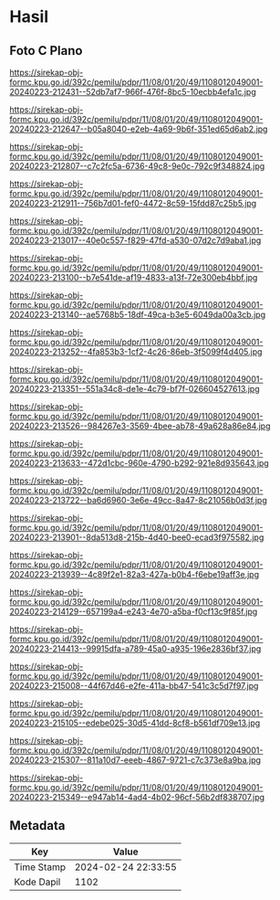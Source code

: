 # Hasil

## Foto C Plano

https://sirekap-obj-formc.kpu.go.id/392c/pemilu/pdpr/11/08/01/20/49/1108012049001-20240223-212431--52db7af7-966f-476f-8bc5-10ecbb4efa1c.jpg

https://sirekap-obj-formc.kpu.go.id/392c/pemilu/pdpr/11/08/01/20/49/1108012049001-20240223-212647--b05a8040-e2eb-4a69-9b6f-351ed65d6ab2.jpg

https://sirekap-obj-formc.kpu.go.id/392c/pemilu/pdpr/11/08/01/20/49/1108012049001-20240223-212807--c7c2fc5a-6736-49c8-9e0c-792c9f348824.jpg

https://sirekap-obj-formc.kpu.go.id/392c/pemilu/pdpr/11/08/01/20/49/1108012049001-20240223-212911--756b7d01-fef0-4472-8c59-15fdd87c25b5.jpg

https://sirekap-obj-formc.kpu.go.id/392c/pemilu/pdpr/11/08/01/20/49/1108012049001-20240223-213017--40e0c557-f829-47fd-a530-07d2c7d9aba1.jpg

https://sirekap-obj-formc.kpu.go.id/392c/pemilu/pdpr/11/08/01/20/49/1108012049001-20240223-213100--b7e541de-af19-4833-a13f-72e300eb4bbf.jpg

https://sirekap-obj-formc.kpu.go.id/392c/pemilu/pdpr/11/08/01/20/49/1108012049001-20240223-213140--ae5768b5-18df-49ca-b3e5-6049da00a3cb.jpg

https://sirekap-obj-formc.kpu.go.id/392c/pemilu/pdpr/11/08/01/20/49/1108012049001-20240223-213252--4fa853b3-1cf2-4c26-86eb-3f5099f4d405.jpg

https://sirekap-obj-formc.kpu.go.id/392c/pemilu/pdpr/11/08/01/20/49/1108012049001-20240223-213351--551a34c8-de1e-4c79-bf7f-026604527613.jpg

https://sirekap-obj-formc.kpu.go.id/392c/pemilu/pdpr/11/08/01/20/49/1108012049001-20240223-213526--984267e3-3569-4bee-ab78-49a628a86e84.jpg

https://sirekap-obj-formc.kpu.go.id/392c/pemilu/pdpr/11/08/01/20/49/1108012049001-20240223-213633--472d1cbc-960e-4790-b292-921e8d935643.jpg

https://sirekap-obj-formc.kpu.go.id/392c/pemilu/pdpr/11/08/01/20/49/1108012049001-20240223-213722--ba6d6960-3e6e-49cc-8a47-8c21056b0d3f.jpg

https://sirekap-obj-formc.kpu.go.id/392c/pemilu/pdpr/11/08/01/20/49/1108012049001-20240223-213901--8da513d8-215b-4d40-bee0-ecad3f975582.jpg

https://sirekap-obj-formc.kpu.go.id/392c/pemilu/pdpr/11/08/01/20/49/1108012049001-20240223-213939--4c89f2e1-82a3-427a-b0b4-f6ebe19aff3e.jpg

https://sirekap-obj-formc.kpu.go.id/392c/pemilu/pdpr/11/08/01/20/49/1108012049001-20240223-214129--657199a4-e243-4e70-a5ba-f0cf13c9f85f.jpg

https://sirekap-obj-formc.kpu.go.id/392c/pemilu/pdpr/11/08/01/20/49/1108012049001-20240223-214413--99915dfa-a789-45a0-a935-196e2836bf37.jpg

https://sirekap-obj-formc.kpu.go.id/392c/pemilu/pdpr/11/08/01/20/49/1108012049001-20240223-215008--44f67d46-e2fe-411a-bb47-541c3c5d7f97.jpg

https://sirekap-obj-formc.kpu.go.id/392c/pemilu/pdpr/11/08/01/20/49/1108012049001-20240223-215105--edebe025-30d5-41dd-8cf8-b561df709e13.jpg

https://sirekap-obj-formc.kpu.go.id/392c/pemilu/pdpr/11/08/01/20/49/1108012049001-20240223-215307--811a10d7-eeeb-4867-9721-c7c373e8a9ba.jpg

https://sirekap-obj-formc.kpu.go.id/392c/pemilu/pdpr/11/08/01/20/49/1108012049001-20240223-215349--e947ab14-4ad4-4b02-96cf-56b2df838707.jpg


## Metadata

| Key        | Value               |
| ---------- | ------------------- |
| Time Stamp | 2024-02-24 22:33:55 |
| Kode Dapil | 1102                |



